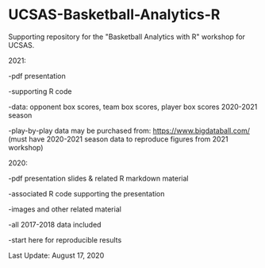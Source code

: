 # UCSAS-Basketball-Analytics-R
Supporting repository for the "Basketball Analytics with R" workshop for UCSAS.

2021:

-pdf presentation

-supporting R code

-data: opponent box scores, team box scores, player box scores 2020-2021 season

-play-by-play data may be purchased from: https://www.bigdataball.com/ (must have 2020-2021 season data to reproduce figures from 2021 workshop)

2020:

-pdf presentation slides & related R markdown material

-associated R code supporting the presentation

-images and other related material

-all 2017-2018 data included

-start here for reproducible results

Last Update: August 17, 2020

